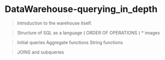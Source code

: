 # DataWarehouse-querying_in_depth


> Introduction to the warehouse itself. 

> Structure of SQL as a language ( ORDER OF OPERATIONS ) * images 

> Initial queries 
> Aggregate functions 
> String functions 

> JOINS and subqueries
